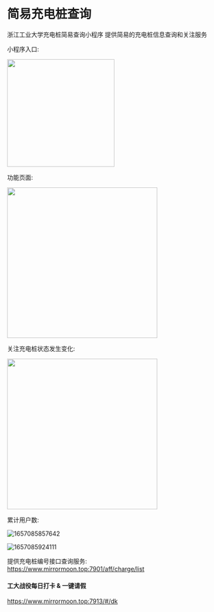# 简易充电桩查询
 浙江工业大学充电桩简易查询小程序
 提供简易的充电桩信息查询和关注服务
 
小程序入口:

 <img src="https://user-images.githubusercontent.com/32055007/177476201-03dd086f-0075-4cdd-9a07-86e7cee0dadb.jpg" width="250px">


功能页面:

 <img src="https://user-images.githubusercontent.com/32055007/177480830-14d4e6a2-89db-4629-9baf-c909fbd40916.jpg" width="350px">


关注充电桩状态发生变化:

 <img src="https://user-images.githubusercontent.com/32055007/177478213-bc088591-b925-4d08-8508-1b90a9637c32.jpg" width="350px">



累计用户数:

![1657085857642](https://user-images.githubusercontent.com/32055007/177476520-e2872cb8-8338-49db-bf81-d3de4f28248b.png)



![1657085924111](https://user-images.githubusercontent.com/32055007/177476635-7fbfa604-8cf7-49e9-b711-02b967fd54af.png)


提供充电桩编号接口查询服务:
https://www.mirrormoon.top:7901/aff/charge/list

#### 工大战役每日打卡 & 一键请假
https://www.mirrormoon.top:7913/#/dk
